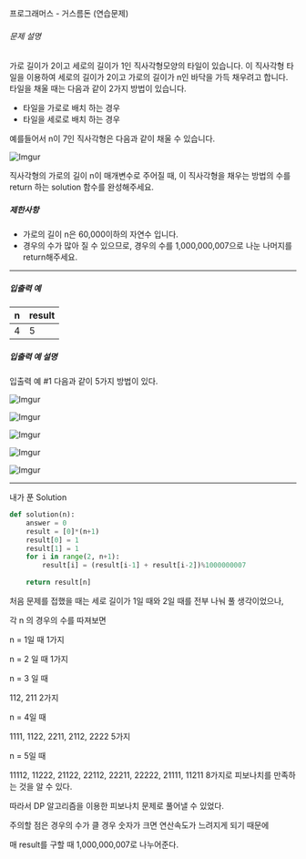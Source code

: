 프로그래머스 - 거스름돈 (연습문제)

###### 문제 설명

가로 길이가 2이고 세로의 길이가 1인 직사각형모양의 타일이 있습니다. 이 직사각형 타일을 이용하여 세로의 길이가 2이고 가로의 길이가 n인 바닥을 가득 채우려고 합니다. 타일을 채울 때는 다음과 같이 2가지 방법이 있습니다.

- 타일을 가로로 배치 하는 경우
- 타일을 세로로 배치 하는 경우

예를들어서 n이 7인 직사각형은 다음과 같이 채울 수 있습니다.

![Imgur](https://i.imgur.com/29ANX0f.png)

직사각형의 가로의 길이 n이 매개변수로 주어질 때, 이 직사각형을 채우는 방법의 수를 return 하는 solution 함수를 완성해주세요.

##### 제한사항

- 가로의 길이 n은 60,000이하의 자연수 입니다.
- 경우의 수가 많아 질 수 있으므로, 경우의 수를 1,000,000,007으로 나눈 나머지를 return해주세요.

------

##### 입출력 예

| n    | result |
| ---- | ------ |
| 4    | 5      |

##### 입출력 예 설명

입출력 예 #1
다음과 같이 5가지 방법이 있다.

![Imgur](https://i.imgur.com/keiKrD3.png)

![Imgur](https://i.imgur.com/O9GdTE0.png)

![Imgur](https://i.imgur.com/IZBmc6M.png)

![Imgur](https://i.imgur.com/29LWVzK.png)

![Imgur](https://i.imgur.com/z64JbNf.png)

---

내가 푼 Solution

```python
def solution(n):
    answer = 0
    result = [0]*(n+1)
    result[0] = 1
    result[1] = 1
    for i in range(2, n+1):
        result[i] = (result[i-1] + result[i-2])%1000000007
        
    return result[n]
```

처음 문제를 접했을 때는 세로 길이가 1일 때와 2일 때를 전부 나눠 풀 생각이었으나,

각 n 의 경우의 수를 따져보면

n = 1일 때 1가지

n = 2 일 때 1가지

n = 3 일 때

112, 211 2가지

n = 4일 때

1111, 1122, 2211, 2112, 2222 5가지

n = 5일 때

11112, 11222, 21122, 22112, 22211, 22222, 21111, 11211 8가지로 피보나치를 만족하는 것을 알 수 있다.

따라서 DP 알고리즘을 이용한 피보나치 문제로 풀어낼 수 있었다.

주의할 점은 경우의 수가 클 경우 숫자가 크면 연산속도가 느려지게 되기 때문에

매 result를 구할 때 1,000,000,007로 나누어준다.